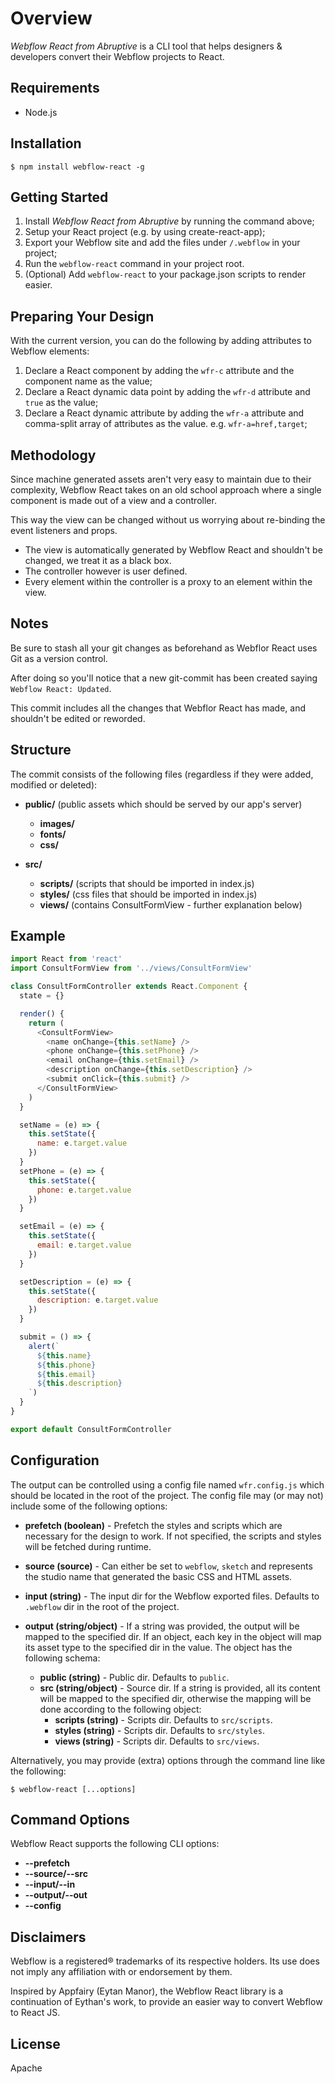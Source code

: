 # Overview

*Webflow React from Abruptive* is a CLI tool that helps designers & developers convert their Webflow projects to React.

## Requirements

- Node.js

## Installation

`$ npm install webflow-react -g`

## Getting Started

1. Install *Webflow React from Abruptive* by running the command above;
2. Setup your React project (e.g. by using create-react-app);
3. Export your Webflow site and add the files under `/.webflow` in your project;
4. Run the `webflow-react` command in your project root.
5. (Optional) Add `webflow-react` to your package.json scripts to render easier.

## Preparing Your Design

With the current version, you can do the following by adding attributes to Webflow elements:

1. Declare a React component by adding the `wfr-c` attribute and the component name as the value;
2. Declare a React dynamic data point by adding the `wfr-d` attribute and `true` as the value;
3. Declare a React dynamic attribute by adding the `wfr-a` attribute and comma-split array of attributes as the value. e.g. `wfr-a=href,target`;

## Methodology

Since machine generated assets aren't very easy to maintain due to their complexity, Webflow React takes on an old school approach where a single component is made out of a view and a controller. 

This way the view can be changed without us worrying about re-binding the event listeners and props.

- The view is automatically generated by Webflow React and shouldn't be changed, we treat it as a black box. 
- The controller however is user defined. 
- Every element within the controller is a proxy to an element within the view.

## Notes

Be sure to stash all your git changes as beforehand as Webflor React uses Git as a version control. 

After doing so you'll notice that a new git-commit has been created saying `Webflow React: Updated`. 

This commit includes all the changes that Webflor React has made, and shouldn't be edited or reworded.

## Structure

The commit consists of the following files (regardless if they were added, modified or deleted):

- **public/** (public assets which should be served by our app's server)
  - **images/**
  - **fonts/**
  - **css/**

- **src/**
  - **scripts/** (scripts that should be imported in index.js)
  - **styles/** (css files that should be imported in index.js)
  - **views/** (contains ConsultFormView - further explanation below)

## Example

```js
import React from 'react'
import ConsultFormView from '../views/ConsultFormView'

class ConsultFormController extends React.Component {
  state = {}

  render() {
    return (
      <ConsultFormView>
        <name onChange={this.setName} />
        <phone onChange={this.setPhone} />
        <email onChange={this.setEmail} />
        <description onChange={this.setDescription} />
        <submit onClick={this.submit} />
      </ConsultFormView>
    )
  }

  setName = (e) => {
    this.setState({
      name: e.target.value
    })
  }
  setPhone = (e) => {
    this.setState({
      phone: e.target.value
    })
  }

  setEmail = (e) => {
    this.setState({
      email: e.target.value
    })
  }

  setDescription = (e) => {
    this.setState({
      description: e.target.value
    })
  }

  submit = () => {
    alert(`
      ${this.name}
      ${this.phone}
      ${this.email}
      ${this.description}
    `)
  }
}

export default ConsultFormController
```

## Configuration

The output can be controlled using a config file named `wfr.config.js` which should be located in the root of the project. The config file may (or may not) include some of the following options:

- **prefetch (boolean)** - Prefetch the styles and scripts which are necessary for the design to work. If not specified, the scripts and styles will be fetched during runtime.

- **source (source)** - Can either be set to `webflow`, `sketch` and represents the studio name that generated the basic CSS and HTML assets.

- **input (string)** - The input dir for the Webflow exported files. Defaults to `.webflow` dir in the root of the project.

- **output (string/object)** - If a string was provided, the output will be mapped to the specified dir. If an object, each key in the object will map its asset type to the specified dir in the value. The object has the following schema:
  - **public (string)** - Public dir. Defaults to `public`.
  - **src (string/object)** - Source dir. If a string is provided, all its content will be mapped to the specified dir, otherwise the mapping will be done according to the following object:
    - **scripts (string)** - Scripts dir. Defaults to `src/scripts`.
    - **styles (string)** - Scripts dir. Defaults to `src/styles`.
    - **views (string)** - Scripts dir. Defaults to `src/views`.

Alternatively, you may provide (extra) options through the command line like the following:

    $ webflow-react [...options]

## Command Options

Webflow React supports the following CLI options:

- **--prefetch**
- **--source/--src**
- **--input/--in**
- **--output/--out**
- **--config**

## Disclaimers

Webflow is a registered® trademarks of its respective holders. Its use does not imply any affiliation with or endorsement by them.

Inspired by Appfairy (Eytan Manor), the Webflow React library is a continuation of Eythan's work, to provide an easier way to convert Webflow to React JS.

## License

Apache
